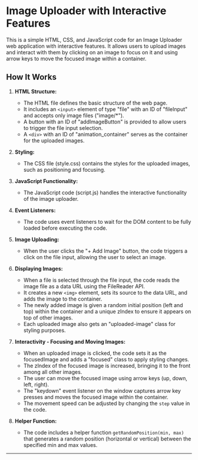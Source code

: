 # Image Uploader with Interactive Features

This is a simple HTML, CSS, and JavaScript code for an Image Uploader web application with interactive features. It allows users to upload images and interact with them by clicking on an image to focus on it and using arrow keys to move the focused image within a container.

## How It Works

1. **HTML Structure:**
   - The HTML file defines the basic structure of the web page.
   - It includes an `<input>` element of type "file" with an ID of "fileInput" and accepts only image files ("image/*").
   - A button with an ID of "addImageButton" is provided to allow users to trigger the file input selection.
   - A `<div>` with an ID of "animation_container" serves as the container for the uploaded images.

2. **Styling:**
   - The CSS file (style.css) contains the styles for the uploaded images, such as positioning and focusing.

3. **JavaScript Functionality:**
   - The JavaScript code (script.js) handles the interactive functionality of the image uploader.

4. **Event Listeners:**
   - The code uses event listeners to wait for the DOM content to be fully loaded before executing the code.

5. **Image Uploading:**
   - When the user clicks the "+ Add Image" button, the code triggers a click on the file input, allowing the user to select an image.

6. **Displaying Images:**
   - When a file is selected through the file input, the code reads the image file as a data URL using the FileReader API.
   - It creates a new `<img>` element, sets its source to the data URL, and adds the image to the container.
   - The newly added image is given a random initial position (left and top) within the container and a unique zIndex to ensure it appears on top of other images.
   - Each uploaded image also gets an "uploaded-image" class for styling purposes.

7. **Interactivity - Focusing and Moving Images:**
   - When an uploaded image is clicked, the code sets it as the focusedImage and adds a "focused" class to apply styling changes.
   - The zIndex of the focused image is increased, bringing it to the front among all other images.
   - The user can move the focused image using arrow keys (up, down, left, right).
   - The "keydown" event listener on the window captures arrow key presses and moves the focused image within the container.
   - The movement speed can be adjusted by changing the `step` value in the code.

8. **Helper Function:**
   - The code includes a helper function `getRandomPosition(min, max)` that generates a random position (horizontal or vertical) between the specified min and max values.


---
